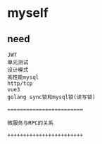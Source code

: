 # myself

## need
```
JWT
单元测试
设计模式
高性能mysql
http/tcp
vue3
golang sync锁和mysql锁(读写锁)

========================

微服务与RPC的关系

++++++++++++++++++++++++
```